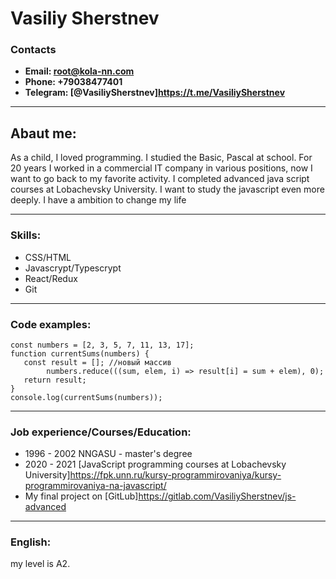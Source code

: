 # Vasiliy Sherstnev

### Contacts
* **Email: root@kola-nn.com**
* **Phone: +79038477401**
* **Telegram: [@VasiliySherstnev]<https://t.me/VasiliySherstnev>**
______________

## Abaut me:

As a child, I loved programming. I studied the Basic, Pascal at school.
For 20 years I worked in a commercial IT company in various positions, now I want to go back to my favorite activity.
I completed advanced java script courses at Lobachevsky University. I want to study the javascript even more deeply.
I have a ambition to change my life
______________

### Skills:

* CSS/HTML
* Javascrypt/Typescrypt
* React/Redux
* Git
______________

### Code examples:

```
const numbers = [2, 3, 5, 7, 11, 13, 17];
function currentSums(numbers) {
   const result = []; //новый массив
        numbers.reduce(((sum, elem, i) => result[i] = sum + elem), 0);
   return result;
}
console.log(currentSums(numbers));
```
______________

### Job experience/Courses/Education:

* 1996 - 2002 NNGASU - master's degree
* 2020 - 2021 [JavaScript programming courses at Lobachevsky University]<https://fpk.unn.ru/kursy-programmirovaniya/kursy-programmirovaniya-na-javascript/>
* My final project on [GitLub]<https://gitlab.com/VasiliySherstnev/js-advanced>
______________

### English:

my level is A2.


